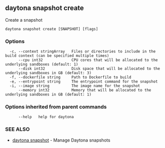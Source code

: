 ## daytona snapshot create

Create a snapshot

```
daytona snapshot create [SNAPSHOT] [flags]
```

### Options

```
  -c, --context stringArray   Files or directories to include in the build context (can be specified multiple times)
      --cpu int32             CPU cores that will be allocated to the underlying sandboxes (default: 1)
      --disk int32            Disk space that will be allocated to the underlying sandboxes in GB (default: 3)
  -f, --dockerfile string     Path to Dockerfile to build
  -e, --entrypoint string     The entrypoint command for the snapshot
  -i, --image string          The image name for the snapshot
      --memory int32          Memory that will be allocated to the underlying sandboxes in GB (default: 1)
```

### Options inherited from parent commands

```
      --help   help for daytona
```

### SEE ALSO

- [daytona snapshot](daytona_snapshot.md) - Manage Daytona snapshots
